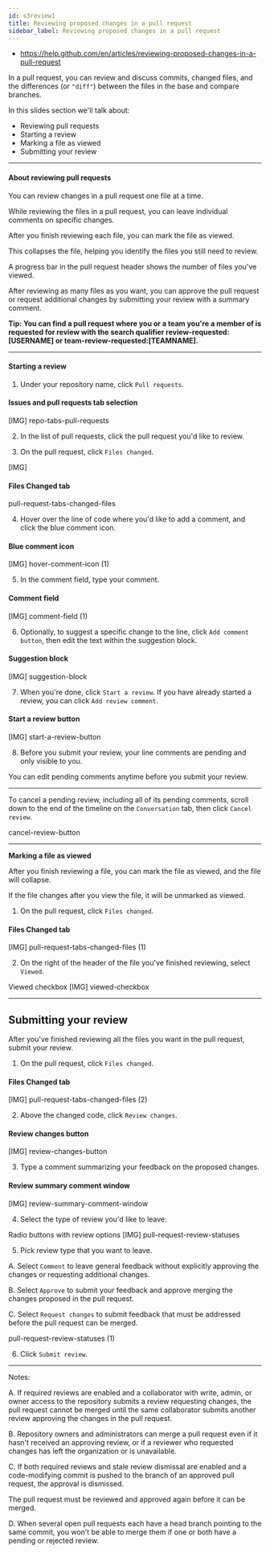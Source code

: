 ```yaml
---
id: s3review1
title: Reviewing proposed changes in a pull request
sidebar_label: Reviewing proposed changes in a pull request
---
```



- https://help.github.com/en/articles/reviewing-proposed-changes-in-a-pull-request



In a pull request, you can review and discuss commits, changed files, and the differences (or `"diff"`) between the files in the base and compare branches.

In this slides section we'll talk about:
- Reviewing pull requests
- Starting a review
- Marking a file as viewed
- Submitting your review




----------



#### About reviewing pull requests

You can review changes in a pull request one file at a time.

While reviewing the files in a pull request, you can leave individual comments on specific changes.

After you finish reviewing each file, you can mark the file as viewed.

This collapses the file, helping you identify the files you still need to review.

A progress bar in the pull request header shows the number of files you've viewed.

After reviewing as many files as you want, you can approve the pull request or request additional changes by submitting your review with a summary comment.

**Tip: You can find a pull request where you or a team you're a member of is requested for review with the search qualifier review-requested:[USERNAME] or team-review-requested:[TEAMNAME].**



--------------


#### Starting a review
1. Under your repository name, click  `Pull requests`.


#### Issues and pull requests tab selection
[IMG]
repo-tabs-pull-requests

2. In the list of pull requests, click the pull request you'd like to review.


3. On the pull request, click  `Files changed`.

[IMG]
#### Files Changed tab
pull-request-tabs-changed-files


4. Hover over the line of code where you'd like to add a comment, and click the blue comment icon.


#### Blue comment icon
[IMG]
hover-comment-icon (1)

5. In the comment field, type your comment.


#### Comment field
[IMG]
comment-field (1)


6. Optionally, to suggest a specific change to the line, click `Add comment button`, then edit the text within the suggestion block.


#### Suggestion block
[IMG]
suggestion-block

7. When you're done, click `Start a review`.
If you have already started a review, you can click `Add review comment`.


#### Start a review button
[IMG]
start-a-review-button

8. Before you submit your review, your line comments are pending and only visible to you.

You can edit pending comments anytime before you submit your review.






---------




To cancel a pending review, including all of its pending comments, scroll down to the end of the timeline on the `Conversation` tab, then click `Cancel review`.


cancel-review-button

--------------





**Marking a file as viewed**

After you finish reviewing a file, you can mark the file as viewed, and the file will collapse.

If the file changes after you view the file, it will be unmarked as viewed.



1. On the pull request, click  `Files changed`.

#### Files Changed tab
[IMG]
pull-request-tabs-changed-files (1)

2. On the right of the header of the file you've finished reviewing, select `Viewed`.



Viewed checkbox
[IMG]
viewed-checkbox


------------

## Submitting your review

After you've finished reviewing all the files you want in the pull request, submit your review.


1. On the pull request, click  `Files changed`.


#### Files Changed tab
[IMG]
pull-request-tabs-changed-files (2)

2. Above the changed code, click `Review changes`.



#### Review changes button
[IMG]
review-changes-button


3. Type a comment summarizing your feedback on the proposed changes.



#### Review summary comment window
[IMG]
review-summary-comment-window

4. Select the type of review you'd like to leave:



Radio buttons with review options
[IMG]
pull-request-review-statuses



5. Pick review type that you want to leave. 

A. Select `Comment` to leave general feedback without explicitly approving the changes or requesting additional changes.



B. Select `Approve` to submit your feedback and approve merging the changes proposed in the pull request.



C. Select `Request changes` to submit feedback that must be addressed before the pull request can be merged.


pull-request-review-statuses (1)

6. Click `Submit review`.






-----------




Notes:


A. If required reviews are enabled and a collaborator with write, admin, or owner access to the repository submits a review requesting changes, the pull request cannot be merged until the same collaborator submits another review approving the changes in the pull request.






B. Repository owners and administrators can merge a pull request even if it hasn't received an approving review, or if a reviewer who requested changes has left the organization or is unavailable.


C. If both required reviews and stale review dismissal are enabled and a code-modifying commit is pushed to the branch of an approved pull request, the approval is dismissed.

The pull request must be reviewed and approved again before it can be merged.



D. When several open pull requests each have a head branch pointing to the same commit, you won’t be able to merge them if one or both have a pending or rejected review.
